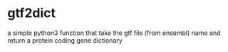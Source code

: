 # gtf2dict
a simple python3 function that take the gtf file (from ensembl) name and return a protein coding gene dictionary
